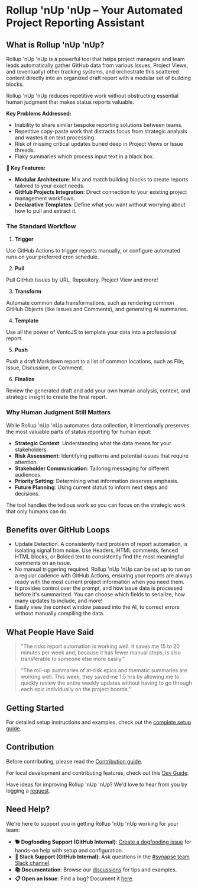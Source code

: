 # Rollup 'nUp 'nUp – Your Automated Project Reporting Assistant

## What is Rollup 'nUp 'nUp?

Rollup 'nUp 'nUp is a powerful tool that helps project managers and team leads automatically gather GitHub data from various Issues, Project Views, and (eventually) other tracking systems, and orchestrate this scattered content directly into an organized draft report with a modular set of building blocks.

Rollup 'nUp 'nUp reduces repetitive work without obstructing essential human judgment that makes status reports valuable.

**Key Problems Addressed:**

- Inability to share similar bespoke reporting solutions between teams.
- Repetitive copy-paste work that distracts focus from strategic analysis and wastes it on text processing.
- Risk of missing critical updates buried deep in Project Views or Issue threads.
- Flaky summaries which process input text in a black box.

**🚀 Key Features:**

- **Modular Architecture**: Mix and match building blocks to create reports tailored to your exact needs.
- **GitHub Projects Integration**: Direct connection to your existing project management workflows.
- **Declarative Templates**: Define what you want without worrying about how to pull and extract it.

### The Standard Workflow

1. **Trigger**

Use GitHub Actions to trigger reports manually, or configure automated runs on your preferred cron schedule.

2. **Pull**

Pull GitHub Issues by URL, Repository, Project View and more!

3. **Transform**

Automate common data transformations, such as rendering common GitHub Objects (like Issues and Comments), and generating AI summaries.

4. **Template**

Use all the power of VentoJS to template your data into a professional report.

5. **Push**

Push a draft Markdown report to a list of common locations, such as File, Issue, Discussion, or Comment.

6. **Finalize**

Review the generated draft and add your own human analysis, context, and strategic insight to create the final report.

### Why Human Judgment Still Matters

While Rollup 'nUp 'nUp automates data collection, it intentionally preserves the most valuable parts of status reporting for human input:

- **Strategic Context**: Understanding what the data means for your stakeholders.
- **Risk Assessment**: Identifying patterns and potential issues that require attention.
- **Stakeholder Communication**: Tailoring messaging for different audiences.
- **Priority Setting**: Determining what information deserves emphasis.
- **Future Planning**: Using current status to inform next steps and decisions.

The tool handles the tedious work so you can focus on the strategic work that only humans can do.

## Benefits over GitHub Loops

- Update Detection. A consistently hard problem of report automation, is isolating signal from noise. Use Headers, HTML comments, fenced HTML blocks, or Bolded text to consistently find the most meaningful comments on an issue.
- No manual triggering required, Rollup 'nUp 'nUp can be set up to run on a regular cadence with GitHub Actions, ensuring your reports are always ready with the most current project information when you need them.
- It provides control over the prompt, and how issue data is processed before it's summarized. You can choose which fields to serialize, how many updates to include, and more!
- Easily view the context window passed into the AI, to correct errors without manually compiling the data.

## What People Have Said

> "The risks report automation is working well. It saves me 15 to 20 minutes per week and, because it has fewer manual steps, is also transferable to someone else more easily."

> "The roll-up summaries of at-risk epics and thematic summaries are working well. This week, they saved me 1.5 hrs by allowing me to quickly review the entire weekly updates without having to go through each epic individually on the project boards."

## Getting Started

For detailed setup instructions and examples, check out the [complete setup guide](https://github.com/amyryanmanny/rollup-n-up-n-up/discussions/5).

## Contribution

Before contributing, please read the [Contribution guide](./CONTRIBUTING.md).

For local development and contributing features, check out this [Dev Guide](https://github.com/amyryanmanny/rollup-n-up-n-up/blob/main/CONTRIBUTING.md#getting-started).

Have ideas for improving Rollup 'nUp 'nUp? We'd love to hear from you by logging a [request](https://github.com/github/synapse/issues/new?template=intake.yml).

## Need Help?

We're here to support you in getting Rollup 'nUp 'nUp working for your team:

- **🐕 Dogfooding Support (GitHub Internal)**: [Create a dogfooding issue](https://github.com/github/synapse/issues/new?template=dogfooder-intake.yml) for hands-on help with setup and configuration.
- **💬 Slack Support (GitHub Internal)**: Ask questions in the [#synapse team Slack channel](https://github-grid.enterprise.slack.com/archives/C08Q7NW9E06).
- **📚 Documentation**: Browse our [discussions](https://github.com/amyryanmanny/rollup-n-up-n-up/discussions) for tips and examples.
- **📋 Open an Issue**: Find a bug? Document it [here](https://github.com/amyryanmanny/rollup-n-up-n-up/issues). 
